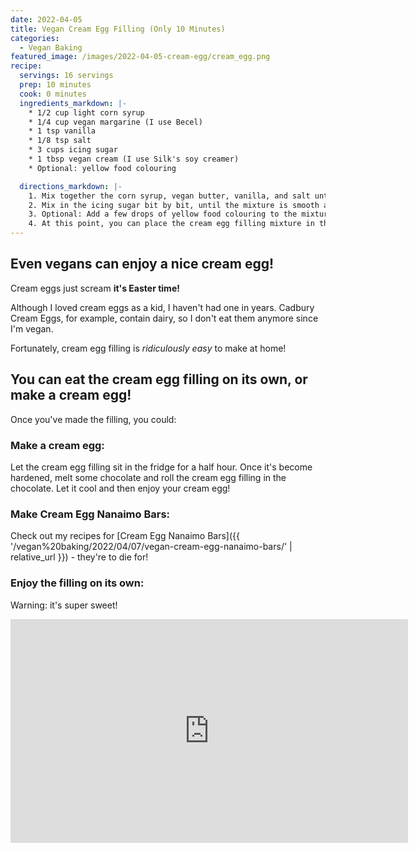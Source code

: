 ```yaml
---
date: 2022-04-05
title: Vegan Cream Egg Filling (Only 10 Minutes)
categories:
  - Vegan Baking
featured_image: /images/2022-04-05-cream-egg/cream_egg.png
recipe:
  servings: 16 servings
  prep: 10 minutes
  cook: 0 minutes
  ingredients_markdown: |-
    * 1/2 cup light corn syrup
    * 1/4 cup vegan margarine (I use Becel)
    * 1 tsp vanilla
    * 1/8 tsp salt
    * 3 cups icing sugar
    * 1 tbsp vegan cream (I use Silk's soy creamer)
    * Optional: yellow food colouring

  directions_markdown: |-
    1. Mix together the corn syrup, vegan butter, vanilla, and salt until smooth, either by hand or with a hand mixer.
    2. Mix in the icing sugar bit by bit, until the mixture is smooth and creamy.
    3. Optional: Add a few drops of yellow food colouring to the mixture to make it look more egg-like.
    4. At this point, you can place the cream egg filling mixture in the fridge for 30 minutes to let it harden. If you like, you could roll the cream egg filling in some melted chocolate to make a vegan cream egg!
---
```


## Even vegans can enjoy a nice cream egg!

Cream eggs just scream **it's Easter time!**

Although I loved cream eggs as a kid, I haven't had one in years. Cadbury Cream Eggs, for example, contain dairy, so I don't eat them anymore since I'm vegan.

Fortunately, cream egg filling is *ridiculously easy* to make at home!

## You can eat the cream egg filling on its own, or make a cream egg!

Once you've made the filling, you could:

### Make a cream egg:

Let the cream egg filling sit in the fridge for a half hour. Once it's become hardened, melt some chocolate and roll the cream egg filling in the chocolate. Let it cool and then enjoy your cream egg!

### Make Cream Egg Nanaimo Bars:

Check out my recipes for [Cream Egg Nanaimo Bars]({{ '/vegan%20baking/2022/04/07/vegan-cream-egg-nanaimo-bars/' | relative_url }}) - they're to die for!

### Enjoy the filling on its own:

Warning: it's super sweet!

<p align="center">
<iframe width="636" height="358" src="https://www.youtube.com/embed/O0TP-q0TG6w" title="YouTube video player" frameborder="0" allow="accelerometer; autoplay; clipboard-write; encrypted-media; gyroscope; picture-in-picture" allowfullscreen></iframe>
</p>
